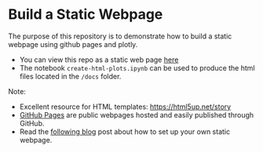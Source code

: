 # Build a Static Webpage

The purpose of this repository is to demonstrate how to build a static webpage using github pages and plotly.

* You can view this repo as a static web page [here](https://plotly-dash-apps.github.io/101-static-website-github-pages/)
* The notebook `create-html-plots.ipynb` can be used to produce the html files located in the `/docs` folder.

Note:
* Excellent resource for HTML templates: https://html5up.net/story
* [GitHub Pages](https://guides.github.com/features/pages/) are public webpages hosted and easily published through GitHub.
* Read the [following blog](https://austinlasseter.medium.com/create-a-static-webpage-using-github-and-plotly-468ae89710d3) post about how to set up your own static webpage.
